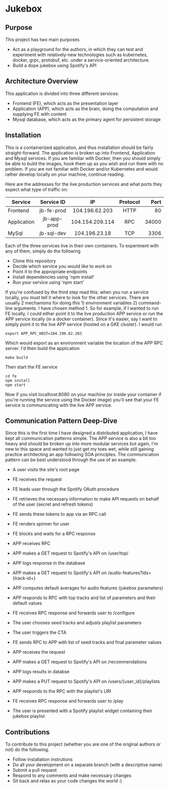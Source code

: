 # Jukebox

## Purpose

This project has two main purposes

- Act as a playground for the authors, in which they can test and experiment with relatively-new technologies such as kubernetes, docker, grpc, protobuf, etc. under a service-oriented architecture. 
- Build a dope jukebox using Spotify's API

## Architecture Overview
This application is divided into three different services:

- Frontend (FE), which acts as the presentation layer
- Application (APP), which acts as the brain, doing the computation and supplying FE with content
- Mysql database, which acts as the primary agent for persistent storage

## Installation
This is a containerized application, and thus installation should be fairly straight-forward. The application is broken up into Frontend, Application and Mysql services. If you are familiar with Docker, then you should simply be able to build the images, hook them up as you wish and run them with no problem. If you are not familiar with Docker and/or Kubernetes and would rather develop locally on your machine, continue reading.

Here are the addresses for the live production services and what ports they expect what type of traffic on:


| Service        | Service ID           | IP  | Protocol | Port |
| ------------- |:-------------:|:--------:|:--------:|--------:|
| Frontend     |jb-fe-prod | 104.196.62.203 | HTTP | 80
|Application     | jb-app-prod      |   104.154.209.114 | RPC | 34000
| MySql | jb-sql-dev | 104.196.23.18 | TCP | 3306


Each of the three services live in their own containers. To experiment with any of them, simply do the following

- Clone this repository
- Decide which service you would like to work on
- Point it to the appropriate endpoints
- Install dependencies using 'npm install'
- Run your service using 'npm start'

If you're confused by the third step read this: when you run a service locally, you must tell it where to look for the other services. There are usually 2 mechanisms for doing this 1) environment variables 2) command-line arguments. I have chosen method 1. So for example, if I wanted to run FE locally, I could either point it to the live production APP service or run the APP service locally (in a docker container). Since it's easier, say I want to simply point it to the live APP service (hosted on a GKE cluster). I would run 
```{r, engine='bash', count_lines}
export APP_RPC_HOST=104.196.62.203
``` 
Which would export as an environment variable the location of the APP RPC server. I'd then build the application 
```{r, engine='bash', count_lines}
make build
```
Then start the FE service

```{r, engine='bash', count_lines}
cd fe
npm install
npm start
```

Now if you visit localhost:8080 on your machine (or inside your container if you're running the service using the Docker image) you'll see that your FE service is communicating with the live APP service. 

## Communication Pattern Deep-Dive
Since this is the first time I have designed a distributed application, I have kept all communication patterns simple. The APP service is also a bit too heavy and should be broken up into more modular services but again, I'm new to this space and wanted to just get my toes wet, while still gaining practice architecting an app following SOA principles. The communication pattern can be best understood through the use of an example. 

- A user visits the site's root page 
- FE receives the request
- FE leads user through the Spotify OAuth procedure 
- FE retrieves the necessary information to make API requests on behalf of the user (secret and refresh tokens) 
- FE sends these tokens to app via an RPC call
- FE renders spinner for user
- FE blocks and waits for a RPC response

- APP receives RPC
- APP makes a GET request to Spotify's API on /user/top/ 
- APP logs response in the database 
- APP makes a GET request to Spotify's API on /audio-features?ids={track-id+}
- APP computes default averages for audio features (jukebox parameters)
- APP responds to RPC with top tracks and list of parameters and their default values  

- FE receives RPC response and forwards user to /configure
- The user chooses seed tracks and adjusts playlist parameters
- The user triggers the CTA 
- FE sends RPC to APP with list of seed tracks and final parameter values

- APP receives the request
- APP makes a GET request to Spotify's API on /recommendations
- APP logs results in databse
- APP makes a PUT request to Spotify's API on /users/{user_id}/playlists
- APP responds to the RPC with the playlist's URI

- FE receives RPC response and forwards user to /play 
- The user is presented with a Spotify playlist widget containing their jukebox playlist

## Contributions
To contribute to this project (whether you are one of the original authors or not) do the following.
- Follow installation instrutions
- Do all your development on a separate branch (with a descriptive name)
- Submit a pull request
- Respond to any comments and make necessary changes
- Sit back and relax as your code changes the world :)
